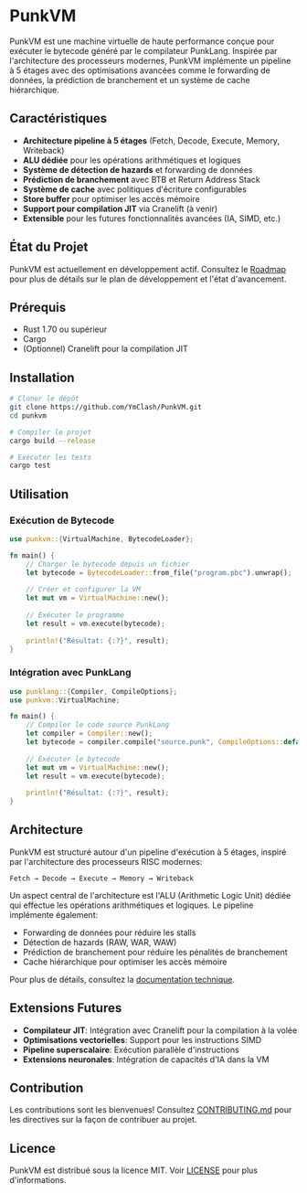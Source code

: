 # PunkVM

PunkVM est une machine virtuelle de haute performance conçue pour exécuter le bytecode généré par le compilateur PunkLang. Inspirée par l'architecture des processeurs modernes, PunkVM implémente un pipeline à 5 étages avec des optimisations avancées comme le forwarding de données, la prédiction de branchement et un système de cache hiérarchique.

## Caractéristiques

- **Architecture pipeline à 5 étages** (Fetch, Decode, Execute, Memory, Writeback)
- **ALU dédiée** pour les opérations arithmétiques et logiques
- **Système de détection de hazards** et forwarding de données
- **Prédiction de branchement** avec BTB et Return Address Stack
- **Système de cache** avec politiques d'écriture configurables
- **Store buffer** pour optimiser les accès mémoire
- **Support pour compilation JIT** via Cranelift (à venir)
- **Extensible** pour les futures fonctionnalités avancées (IA, SIMD, etc.)

## État du Projet

PunkVM est actuellement en développement actif. Consultez le [Roadmap](ROADMAP.md) pour plus de détails sur le plan de développement et l'état d'avancement.

## Prérequis

- Rust 1.70 ou supérieur
- Cargo
- (Optionnel) Cranelift pour la compilation JIT

## Installation

```bash
# Cloner le dépôt
git clone https://github.com/YmClash/PunkVM.git
cd punkvm

# Compiler le projet
cargo build --release

# Exécuter les tests
cargo test
```

## Utilisation

### Exécution de Bytecode

```rust
use punkvm::{VirtualMachine, BytecodeLoader};

fn main() {
    // Charger le bytecode depuis un fichier
    let bytecode = BytecodeLoader::from_file("program.pbc").unwrap();
    
    // Créer et configurer la VM
    let mut vm = VirtualMachine::new();
    
    // Exécuter le programme
    let result = vm.execute(bytecode);
    
    println!("Résultat: {:?}", result);
}
```

### Intégration avec PunkLang

```rust
use punklang::{Compiler, CompileOptions};
use punkvm::VirtualMachine;

fn main() {
    // Compiler le code source PunkLang
    let compiler = Compiler::new();
    let bytecode = compiler.compile("source.punk", CompileOptions::default()).unwrap();
    
    // Exécuter le bytecode
    let mut vm = VirtualMachine::new();
    let result = vm.execute(bytecode);
    
    println!("Résultat: {:?}", result);
}
```

## Architecture

PunkVM est structuré autour d'un pipeline d'exécution à 5 étages, inspiré par l'architecture des processeurs RISC modernes:

```
Fetch → Decode → Execute → Memory → Writeback
```

Un aspect central de l'architecture est l'ALU (Arithmetic Logic Unit) dédiée qui effectue les opérations arithmétiques et logiques. Le pipeline implémente également:

- Forwarding de données pour réduire les stalls
- Détection de hazards (RAW, WAR, WAW)
- Prédiction de branchement pour réduire les pénalités de branchement
- Cache hiérarchique pour optimiser les accès mémoire

Pour plus de détails, consultez la [documentation technique](docs/ARCHITECTURE.md).

## Extensions Futures

- **Compilateur JIT**: Intégration avec Cranelift pour la compilation à la volée
- **Optimisations vectorielles**: Support pour les instructions SIMD
- **Pipeline superscalaire**: Exécution parallèle d'instructions
- **Extensions neuronales**: Intégration de capacités d'IA dans la VM

## Contribution

Les contributions sont les bienvenues! Consultez [CONTRIBUTING.md](CONTRIBUTING.md) pour les directives sur la façon de contribuer au projet.

## Licence

PunkVM est distribué sous la licence MIT. Voir [LICENSE](LICENSE) pour plus d'informations.

